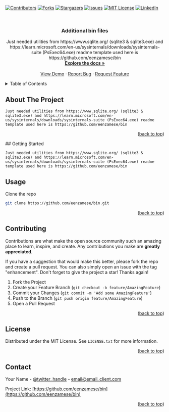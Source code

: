 [![Contributors][contributors-shield]][contributors-url]
[![Forks][forks-shield]][forks-url]
[![Stargazers][stars-shield]][stars-url]
[![Issues][issues-shield]][issues-url]
[![MIT License][license-shield]][license-url]
[![LinkedIn][linkedin-shield]][linkedin-url]

<br />
<div align="center">
<h3 align="center">Additional bin files</h3>

  <p align="center">
    Just needed utilities from https://www.sqlite.org/ (sqlite3 & sqlite3.exe) and https://learn.microsoft.com/en-us/sysinternals/downloads/sysinternals-suite (PsExec64.exe) readme template used here is https://github.com/eenzamese/bin
    <br />
    <a href="https://github.com/eenzamese/bin"><strong>Explore the docs »</strong></a>
    <br />
    <br />
    <a href="https://github.com/eenzamese/bin">View Demo</a>
    ·
    <a href="https://github.com/eenzamese/bin/issues/new?labels=bug&template=bug-report---.md">Report Bug</a>
    ·
    <a href="https://github.com/eenzamese/bin/issues/new?labels=enhancement&template=feature-request---.md">Request Feature</a>
  </p>
</div>



<!-- TABLE OF CONTENTS -->
<details>
  <summary>Table of Contents</summary>
  <ol>
    <li>
      <a href="#about-the-project">About The Project</a>
      <ul>
        <li><a href="#built-with">Built With</a></li>
      </ul>
    </li>
    <li>
      <a href="#getting-started">Getting Started</a>
      <ul>
        <li><a href="#prerequisites">Prerequisites</a></li>
        <li><a href="#installation">Installation</a></li>
      </ul>
    </li>
    <li><a href="#usage">Usage</a></li>
    <li><a href="#roadmap">Roadmap</a></li>
    <li><a href="#contributing">Contributing</a></li>
    <li><a href="#license">License</a></li>
    <li><a href="#contact">Contact</a></li>
    <li><a href="#acknowledgments">Acknowledgments</a></li>
  </ol>
</details>



<!-- ABOUT THE PROJECT -->
## About The Project

    Just needed utilities from https://www.sqlite.org/ (sqlite3 & sqlite3.exe) and https://learn.microsoft.com/en-us/sysinternals/downloads/sysinternals-suite (PsExec64.exe) readme template used here is https://github.com/eenzamese/bin

<p align="right">(<a href="#readme-top">back to top</a>)</p>
<!-- GETTING STARTED -->
## Getting Started

    Just needed utilities from https://www.sqlite.org/ (sqlite3 & sqlite3.exe) and https://learn.microsoft.com/en-us/sysinternals/downloads/sysinternals-suite (PsExec64.exe) readme template used here is https://github.com/eenzamese/bin

## Usage

Clone the repo
   ```sh
   git clone https://github.com/eenzamese/bin.git
   ```

<p align="right">(<a href="#readme-top">back to top</a>)</p>

<!-- CONTRIBUTING -->
## Contributing

Contributions are what make the open source community such an amazing place to learn, inspire, and create. Any contributions you make are **greatly appreciated**.

If you have a suggestion that would make this better, please fork the repo and create a pull request. You can also simply open an issue with the tag "enhancement".
Don't forget to give the project a star! Thanks again!

1. Fork the Project
2. Create your Feature Branch (`git checkout -b feature/AmazingFeature`)
3. Commit your Changes (`git commit -m 'Add some AmazingFeature'`)
4. Push to the Branch (`git push origin feature/AmazingFeature`)
5. Open a Pull Request

<p align="right">(<a href="#readme-top">back to top</a>)</p>

<!-- LICENSE -->
## License

Distributed under the MIT License. See `LICENSE.txt` for more information.

<p align="right">(<a href="#readme-top">back to top</a>)</p>



<!-- CONTACT -->
## Contact

Your Name - [@twitter_handle](https://twitter.com/twitter_handle) - email@email_client.com

Project Link: [https://github.com/eenzamese/bin](https://github.com/eenzamese/bin)

<p align="right">(<a href="#readme-top">back to top</a>)</p>



<!-- MARKDOWN LINKS & IMAGES -->
<!-- https://www.markdownguide.org/basic-syntax/#reference-style-links -->
[contributors-shield]: https://img.shields.io/github/contributors/eenzamese/bin.svg?style=for-the-badge
[contributors-url]: https://github.com/eenzamese/bin/graphs/contributors
[forks-shield]: https://img.shields.io/github/forks/eenzamese/bin.svg?style=for-the-badge
[forks-url]: https://github.com/eenzamese/bin/network/members
[stars-shield]: https://img.shields.io/github/stars/eenzamese/bin.svg?style=for-the-badge
[stars-url]: https://github.com/eenzamese/bin/stargazers
[issues-shield]: https://img.shields.io/github/issues/eenzamese/bin.svg?style=for-the-badge
[issues-url]: https://github.com/eenzamese/bin/issues
[license-shield]: https://img.shields.io/github/license/eenzamese/bin.svg?style=for-the-badge
[license-url]: https://github.com/eenzamese/bin/blob/master/LICENSE.txt
[linkedin-shield]: https://img.shields.io/badge/-LinkedIn-black.svg?style=for-the-badge&logo=linkedin&colorB=555
[linkedin-url]: https://linkedin.com/in/linkedin_username
[product-screenshot]: images/screenshot.png
[Next.js]: https://img.shields.io/badge/next.js-000000?style=for-the-badge&logo=nextdotjs&logoColor=white
[Next-url]: https://nextjs.org/
[React.js]: https://img.shields.io/badge/React-20232A?style=for-the-badge&logo=react&logoColor=61DAFB
[React-url]: https://reactjs.org/
[Vue.js]: https://img.shields.io/badge/Vue.js-35495E?style=for-the-badge&logo=vuedotjs&logoColor=4FC08D
[Vue-url]: https://vuejs.org/
[Angular.io]: https://img.shields.io/badge/Angular-DD0031?style=for-the-badge&logo=angular&logoColor=white
[Angular-url]: https://angular.io/
[Svelte.dev]: https://img.shields.io/badge/Svelte-4A4A55?style=for-the-badge&logo=svelte&logoColor=FF3E00
[Svelte-url]: https://svelte.dev/
[Laravel.com]: https://img.shields.io/badge/Laravel-FF2D20?style=for-the-badge&logo=laravel&logoColor=white
[Laravel-url]: https://laravel.com
[Bootstrap.com]: https://img.shields.io/badge/Bootstrap-563D7C?style=for-the-badge&logo=bootstrap&logoColor=white
[Bootstrap-url]: https://getbootstrap.com
[JQuery.com]: https://img.shields.io/badge/jQuery-0769AD?style=for-the-badge&logo=jquery&logoColor=white
[JQuery-url]: https://jquery.com 
